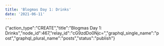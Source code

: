 ```yaml
---
title: 'Blogmas Day 1: Drinks'
date: '2021-06-11'
---
```


{"action_type":"CREATE","title":"Blogmas Day 1: Drinks","node_id":467,"relay_id":"cG9zdDo0Njc=","graphql_single_name":"post","graphql_plural_name":"posts","status":"publish"}
